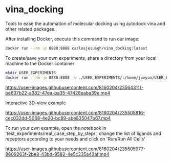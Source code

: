 # vina_docking
Tools to ease the automation of molecular docking using autodock vina and other related packages.

After installing Docker, execute this command to run our image:
```bash
docker run --rm -p 8888:8888 carlosjesusgh/vina_docking:latest
```

To create/save your own experiments, share a directory from your local machine to the Docker container
```bash
mkdir USER_EXPERIMENTS
docker run --rm -p 8888:8888 -v ./USER_EXPERIMENTS/:/home/jovyan/USER_EXPERIMENTS/ carlosjesusgh/vina_docking:latest
```

https://user-images.githubusercontent.com/8160204/235643111-be637b22-a382-47ea-ba35-47428eaba39e.mp4

Interactive 3D-view example

https://user-images.githubusercontent.com/8160204/235505816-cec032dd-5068-4e20-bc89-abe835047b67.mp4

To run your own example, open the notebook in 'test_experiments/real_case_step_by_step/', change the list of ligands and receptors according to your needs and click on 'Run/Run All Cells'

https://user-images.githubusercontent.com/8160204/235505977-8609263f-2be8-43bd-9582-4e5c335a43af.mp4
